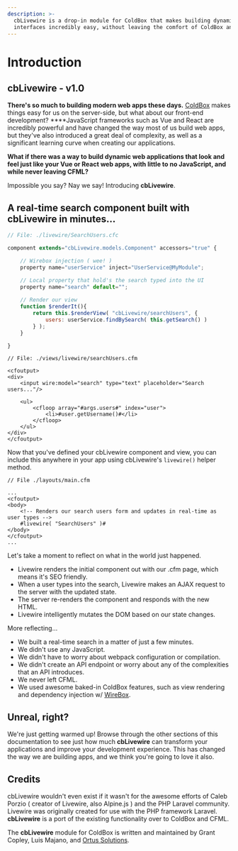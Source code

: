 ```yaml
---
description: >-
  cbLivewire is a drop-in module for ColdBox that makes building dynamic
  interfaces incredibly easy, without leaving the comfort of ColdBox and CFML.
---
```


# Introduction

## cbLivewire - v1.0

**There's so much to building modern web apps these days.** [ColdBox](https://coldbox.ortusbooks.com/) makes things easy for us on the server-side, but what about our front-end development? ****JavaScript frameworks such as Vue and React are incredibly powerful and have changed the way most of us build web apps, but they've also introduced a great deal of complexity, as well as a significant learning curve when creating our applications.

**What if there was a way to build dynamic web applications that look and feel just like your Vue or React web apps, with little to no JavaScript, and while never leaving CFML?**

Impossible you say? Nay we say! Introducing **cbLivewire**.

## A real-time search component built with cbLivewire in minutes...

```javascript
// File: ./livewire/SearchUsers.cfc

component extends="cbLivewire.models.Component" accessors="true" {

    // Wirebox injection ( wee! )
    property name="userService" inject="UserService@MyModule";

    // Local property that hold's the search typed into the UI
    property name="search" default="";
    
    // Render our view
    function $renderIt(){
        return this.$renderView( "cbLivewire/searchUsers", {
            users: userService.findBySearch( this.getSearch() )
        } );
    }

}

```

```markup
// File: ./views/livewire/searchUsers.cfm

<cfoutput>
<div>
    <input wire:model="search" type="text" placeholder="Search users..."/>

    <ul>
        <cfloop array="#args.users#" index="user">
            <li>#user.getUsername()#</li>
        </cfloop>
    </ul>
</div>
</cfoutput>
```

Now that you've defined your cbLivewire component and view, you can include this anywhere in your app using cbLivewire's `livewire()` helper method.

```markup
// File ./layouts/main.cfm

...
<cfoutput>
<body>
    <!-- Renders our search users form and updates in real-time as user types -->
    #livewire( "SearchUsers" )#
</body>
</cfoutput>
...
```

Let's take a moment to reflect on what in the world just happened.

* Livewire renders the initial component out with our .cfm page, which means it's SEO friendly.
* When a user types into the search, Livewire makes an AJAX request to the server with the updated state.
* The server re-renders the component and responds with the new HTML.
* Livewire intelligently mutates the DOM based on our state changes.

More reflecting...

* We built a real-time search in a matter of just a few minutes.
* We didn't use any JavaScript.
* We didn't have to worry about webpack configuration or compilation. 
* We didn't create an API endpoint or worry about any of the complexities that an API introduces.
* We never left CFML.
* We used awesome baked-in ColdBox features, such as view rendering and dependency injection w/ [WireBox](https://wirebox.ortusbooks.com/).

## Unreal, right?

We're just getting warmed up! Browse through the other sections of this documentation to see just how much **cbLivewire** can transform your applications and improve your development experience. This has changed the way we are building apps, and we think you're going to love it also.

## Credits

cbLivewire wouldn't even exist if it wasn't for the awesome efforts of Caleb Porzio \( creator of Livewire, also Alpine.js \) and the PHP Laravel community. Livewire was originally created for use with the PHP framework Laravel. **cbLivewire** is a port of the existing functionality over to ColdBox and CFML.

The **cbLivewire** module for ColdBox is written and maintained by Grant Copley, Luis Majano, and [Ortus Solutions](https://www.ortussolutions.com/).

